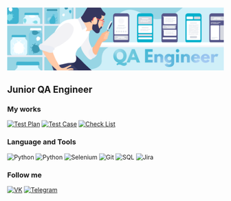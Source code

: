 [![Header](https://github.com/EgorNarozhny/egornarozhny/blob/main/assert/testirovshik-1536x445.png)](https://spb.hh.ru/resume/940062b2ff0d9919100039ed1f52414d70666d)


## Junior QA Engineer 


### My works
[![Test Plan](https://img.shields.io/badge/-Test_Plan-0D1117?style=for-the-badge&logo=python&logoColor=4A89BC)]()
[![Test Case](https://img.shields.io/badge/-Test_Case-0D1117?style=for-the-badge&logo=python&logoColor=4A89BC)]()
[![Check List](https://img.shields.io/badge/-Check_List-0D1117?style=for-the-badge&logo=python&logoColor=4A89BC)]()


### Language and Tools
![Python](https://img.shields.io/badge/-Python-35365E?style=for-the-badge&logo=python&logoColor=4A89BC)
![Python](https://img.shields.io/badge/-PyTest-35365E?style=for-the-badge&logo=pytest&logoColor=DF2815)
![Selenium](https://img.shields.io/badge/-selenium-35365E?style=for-the-badge&logo=selenium&logoColor=#00A71B)
![Git](https://img.shields.io/badge/-Git-35365E?style=for-the-badge&logo=git&logoColor=E84E31)
![SQL](https://img.shields.io/badge/-SQL-35365E?style=for-the-badge&logo=postgresql&logoColor=31648C)
![Jira](https://img.shields.io/badge/-jira-35365E?style=for-the-badge&logo=jira&logoColor=2580F5)

### Follow me
[![VK](https://img.shields.io/badge/-VK-35365E?style=for-the-badge&logo=vk&logoColor=4388ED)](https://vk.com/egor_skript)
[![Telegram](https://img.shields.io/badge/-Telegram-35365E?style=for-the-badge&logo=telegram&logoColor=24A0D9)](https://vk.com/egor_skript)

